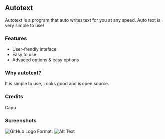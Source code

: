 ## Autotext
Autotext is a program that auto writes text for you at any speed. Auto text is very simple to use!

### Features
* User-frendly inteface
* Easy to use
* Advaced options & easy options

### Why autotext?
It is simple to use, Looks good and is open source.

### Credits
Capu

### Screenshots
![GitHub Logo](https://gyazo.com/0bdd60b08c32f3a2cee9207791929471)
Format: ![Alt Text](url)




